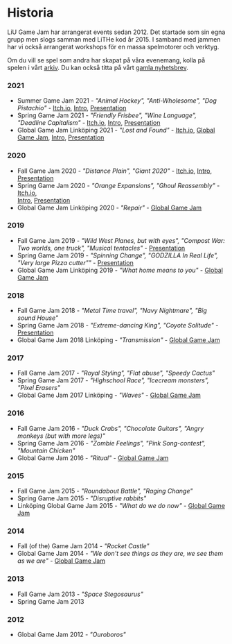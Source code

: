 # Historia

LiU Game Jam har arrangerat events sedan 2012. Det startade som sin egna grupp men slogs samman med LiTHe kod år 2015.
I samband med jammen har vi också arrangerat workshops för en massa spelmotorer och verktyg.

Om du vill se spel som andra har skapat på våra evenemang, kolla på spelen i vårt [arkiv](https://itch.io/c/64050/liu-game-jam). Du kan också titta på vårt [gamla nyhetsbrev](http://us12.campaign-archive2.com/home/?u=092a6fffba8f6063437a51495&id=c3863c4bf5).

### 2021

- Summer Game Jam 2021 - *"Animal Hockey", "Anti-Wholesome", "Dog Pistachio"* - [Itch.io](https://itch.io/jam/liu-summer-jam-2021), [Intro](https://www.youtube.com/watch?v=39uLKI7OyIY), [Presentation](https://docs.google.com/presentation/d/e/2PACX-1vQ_8qvsSzfm3go0VfucBzxXQJfAXBsnXXj2PhTu8zVyCYoqMgBOolr9isxPz64Mgh6WcrhcsJsqwvvw/pub?start=false&loop=false&delayms=3000)
- Spring Game Jam 2021 - *"Friendly Frisbee", "Wine Language", "Deadline Capitalism"* - [Itch.io](https://itch.io/jam/spring-game-jam-2021), [Intro](https://www.youtube.com/watch?v=SDf2q96JG9k), [Presentation](https://www.youtube.com/watch?v=0_zV3FEJG04)
- Global Game Jam Linköping 2021 - *"Lost and Found"* - [Itch.io](https://itch.io/jam/global-game-jam-linkoping-2021), [Global Game Jam](https://globalgamejam.org/2021/jam-sites/liu-game-jam), [Intro](https://www.youtube.com/watch?v=yKhhIuSa49M), [Presentation](https://www.youtube.com/watch?v=lEk12BYQYgo)

### 2020

- Fall Game Jam 2020 - *"Distance Plain", "Giant 2020"* - [Itch.io](https://itch.io/jam/liu-fall-game-jam-2020),
 [Intro](https://www.youtube.com/watch?v=wJ1pcaT8opk), [Presentation](https://www.youtube.com/watch?v=MpBZgX6GBuY)
- Spring Game Jam 2020 - *"Orange Expansions", "Ghoul Reassembly"* - [Itch.io](https://itch.io/jam/liu-spring-game-jam-2020),      
 [Intro](https://www.youtube.com/watch?v=yKhhIuSa49M), [Presentation](https://www.youtube.com/watch?v=MpBZgX6GBuY)
- Global Game Jam Linköping 2020 - *"Repair"* - [Global Game Jam](https://globalgamejam.org/2020/jam-sites/liu-game-jam-ggj-2020)  

### 2019

- Fall Game Jam 2019 - *"Wild West Planes, but with eyes", "Compost War: Two worlds, one truck", "Musical tentacles"* - [Presentation](https://www.facebook.com/349988561805129/videos/799393110511100)
- Spring Game Jam 2019 - *"Spinning Change", "GODZILLA In Real Life", "Very large Pizza cutter""* - [Presentation](https://www.facebook.com/349988561805129/videos/297587374524542)
- Global Game Jam Linköping 2019 - *"What home means to you"* - [Global Game Jam](https://globalgamejam.org/2019/jam-sites/liu-game-jam/games)

### 2018

- Fall Game Jam 2018 - *"Metal Time travel", "Navy Nightmare", "Big sound House"*
- Spring Game Jam 2018 - *"Extreme-dancing King", "Coyote Solitude"* - [Presentation](https://www.facebook.com/349988561805129/videos/1279817882155521)
- Global Game Jam 2018 Linköping - *"Transmission"* - [Global Game Jam](https://globalgamejam.org/2018/jam-sites/liu-game-jam)     

### 2017

- Fall Game Jam 2017 - *"Royal Styling", "Flat abuse", "Speedy Cactus"*
- Spring Game Jam 2017  - *"Highschool Race", "Icecream monsters", "Pixel Erasers"*
- Global Game Jam 2017 Linköping - *"Waves"* - [Global Game Jam](https://globalgamejam.org/2017/jam-sites/liu-game-jam)

### 2016

- Fall Game Jam 2016 - *"Duck Crabs", "Chocolate Guitars", "Angry monkeys (but with more legs)"*
- Spring Game Jam 2016 - *"Zombie Feelings", "Pink Song-contest", "Mountain Chicken"*
- Global Game Jam 2016 - *"Ritual"* - [Global Game Jam](https://globalgamejam.org/2016/jam-sites/liu-game-jam)

### 2015

- Fall Game Jam 2015 - *"Roundabout Battle", "Raging Change"*
- Spring Game Jam 2015 - *"Disruptive rabbits"*
- Linköping Global Game Jam 2015 - *"What do we do now"* - [Global Game Jam](https://globalgamejam.org/2015/jam-sites/liu-game-jam)

### 2014

- Fall (of the) Game Jam 2014 - *"Rocket Castle"*
- Global Game Jam 2014 - *"We don't see things as they are, we see them as we are"* - [Global Game Jam](https://globalgamejam.org/2014/jam-sites/liu-game-jam)

### 2013

- Fall Game Jam 2013 - *"Space Stegosaurus"*
- Spring Game Jam 2013

### 2012

- Global Game Jam 2012 - *"Ouroboros"*
